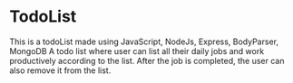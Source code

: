 # TodoList
This is a todoList made using JavaScript, NodeJs, Express, BodyParser, MongoDB
A todo list where user can list all their daily jobs and work productively according to the list. 
After the job is completed, the user can also remove it from the list.
